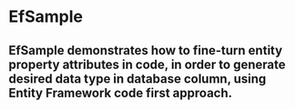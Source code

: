 # EfSample

## EfSample demonstrates how to fine-turn entity property attributes in code, in order to generate desired data type in database column, using Entity Framework code first approach. 

